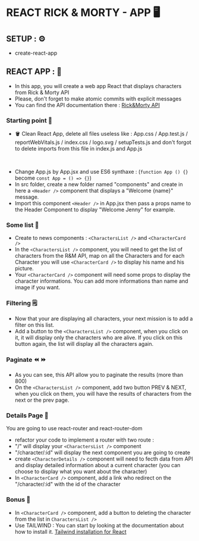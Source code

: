 # REACT RICK & MORTY - APP 🖥

## SETUP : ⚙️
- create-react-app

## REACT APP : 🧮
- In this app, you will create a web app React that displays characters from Rick & Morty API 
- Please, don't forget to make atomic commits with explicit messages 
- You can find the API documentation there : [Rick&Morty API](https://rickandmortyapi.com/documentation "Documentation") 

### Starting point 📌
- 🪣 Clean React App, delete all files useless like :
  App.css / App.test.js / reportWebVitals.js / index.css / logo.svg /     setupTests.js and don't forgot to delete imports from this file in index.js and App.js
<br>

- Change App.js by App.jsx and use ES6 synthaxe :
  (```function App () {}``` become ```const App = () => {}```)
- In src folder, create a new folder named "components" and create in here a ```<Header />``` component that displays a "Welcome {name}" message.
- Import this component ```<Header />``` in App.jsx then pass a props name to the Header Component to display "Welcome Jenny" for example.
  
### Some list 📝
- Create to news components : ```<CharactersList />``` and ```<CharacterCard />```
- In the ```<CharactersList />``` component, you will need to get the list of characters from the R&M API, map on all the Characters and for each Character you will use ```<CharacterCard />``` to display his name and his picture.
- Your ```<CharacterCard />``` component will need some props to display the character informations. You can add more informations than name and image if you want.

### Filtering 🗒
- Now that your are displaying all characters, your next mission is to add a filter on this list.
- Add a button to the ```<CharactersList />``` component, when you click on it, it will display only the characters who are alive. If you click on this button again, the list will display all the characters again.

### Paginate ⏪ ⏩ 
- As you can see, this API allow you to paginate the results (more than 800)
- On the ```<CharactersList />``` component, add two button PREV & NEXT, when you click on them, you will have the results of characters from the next or the prev page. 

### Details Page 📖
You are going to use react-router and react-router-dom
- refactor your code to implement a router with two route :
- "/" will display your ```<CharactersList />``` component
- "/character/:id" will display the next component you are going to create
- create ```<CharacterDetails />``` component will need to fecth data from API and display detailed information about a current character (you can choose to display what you want about the character)
- In ```<CharacterCard />``` component, add a link who redirect on the "/character/:id" with the id of the character

### Bonus 🧨
- In ```<CharacterCard />``` component, add a button to deleting the character from the list in ```CharactersList />```
- Use TAILWIND : You can start by looking at the documentation about how to install it. [Tailwind installation for React](https://tailwindcss.com/docs/guides/create-react-app "Documentation")

